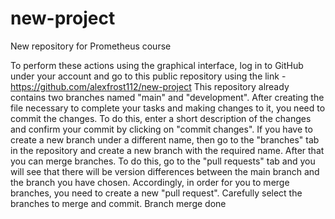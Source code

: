 # new-project
New repository for Prometheus course

To perform these actions using the graphical interface, log in to GitHub under your account and go to this public repository using the link - https://github.com/alexfrost112/new-project
This repository already contains two branches named "main" and "development".
After creating the file necessary to complete your tasks and making changes to it, you need to commit the changes. To do this, enter a short description of the changes and confirm your commit by clicking on "commit changes".
If you have to create a new branch under a different name, then go to the "branches" tab in the repository and create a new branch with the required name.
After that you can merge branches.
To do this, go to the "pull requests" tab and you will see that there will be version differences between the main branch and the branch you have chosen.
Accordingly, in order for you to merge branches, you need to create a new "pull request". Carefully select the branches to merge and commit.
Branch merge done
